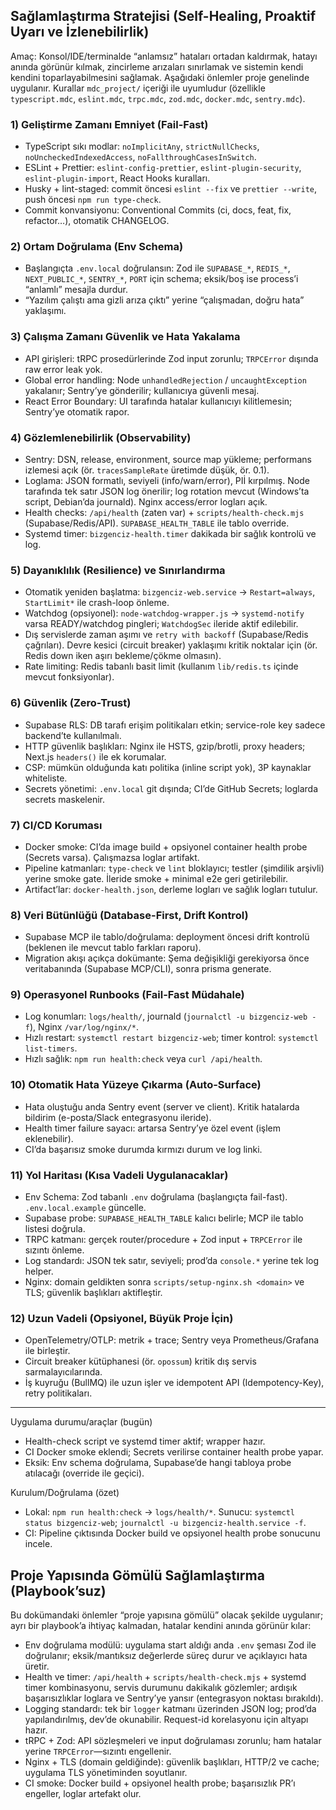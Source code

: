 ## Sağlamlaştırma Stratejisi (Self-Healing, Proaktif Uyarı ve İzlenebilirlik)

Amaç: Konsol/IDE/terminalde “anlamsız” hataları ortadan kaldırmak, hatayı anında görünür kılmak, zincirleme arızaları sınırlamak ve sistemin kendi kendini toparlayabilmesini sağlamak. Aşağıdaki önlemler proje genelinde uygulanır. Kurallar `mdc_project/` içeriği ile uyumludur (özellikle `typescript.mdc`, `eslint.mdc`, `trpc.mdc`, `zod.mdc`, `docker.mdc`, `sentry.mdc`).

### 1) Geliştirme Zamanı Emniyet (Fail-Fast)
- TypeScript sıkı modlar: `noImplicitAny`, `strictNullChecks`, `noUncheckedIndexedAccess`, `noFallthroughCasesInSwitch`.
- ESLint + Prettier: `eslint-config-prettier`, `eslint-plugin-security`, `eslint-plugin-import`, React Hooks kuralları.
- Husky + lint-staged: commit öncesi `eslint --fix` ve `prettier --write`, push öncesi `npm run type-check`.
- Commit konvansiyonu: Conventional Commits (ci, docs, feat, fix, refactor…), otomatik CHANGELOG.

### 2) Ortam Doğrulama (Env Schema)
- Başlangıçta `.env.local` doğrulansın: Zod ile `SUPABASE_*`, `REDIS_*`, `NEXT_PUBLIC_*`, `SENTRY_*`, `PORT` için schema; eksik/boş ise process’i “anlamlı” mesajla durdur.
- “Yazılım çalıştı ama gizli arıza çıktı” yerine “çalışmadan, doğru hata” yaklaşımı.

### 3) Çalışma Zamanı Güvenlik ve Hata Yakalama
- API girişleri: tRPC prosedürlerinde Zod input zorunlu; `TRPCError` dışında raw error leak yok.
- Global error handling: Node `unhandledRejection` / `uncaughtException` yakalanır; Sentry’ye gönderilir; kullanıcıya güvenli mesaj.
- React Error Boundary: UI tarafında hatalar kullanıcıyı kilitlemesin; Sentry’ye otomatik rapor.

### 4) Gözlemlenebilirlik (Observability)
- Sentry: DSN, release, environment, source map yükleme; performans izlemesi açık (ör. `tracesSampleRate` üretimde düşük, ör. 0.1).
- Loglama: JSON formatlı, seviyeli (info/warn/error), PIİ kırpılmış. Node tarafında tek satır JSON log önerilir; log rotation mevcut (Windows’ta script, Debian’da journald). Nginx access/error logları açık.
- Health checks: `/api/health` (zaten var) + `scripts/health-check.mjs` (Supabase/Redis/API). `SUPABASE_HEALTH_TABLE` ile tablo override.
- Systemd timer: `bizgenciz-health.timer` dakikada bir sağlık kontrolü ve log.

### 5) Dayanıklılık (Resilience) ve Sınırlandırma
- Otomatik yeniden başlatma: `bizgenciz-web.service` → `Restart=always`, `StartLimit*` ile crash-loop önleme.
- Watchdog (opsiyonel): `node-watchdog-wrapper.js` → `systemd-notify` varsa READY/watchdog pingleri; `WatchdogSec` ileride aktif edilebilir.
- Dış servislerde zaman aşımı ve `retry with backoff` (Supabase/Redis çağrıları). Devre kesici (circuit breaker) yaklaşımı kritik noktalar için (ör. Redis down iken aşırı bekleme/çökme olmasın).
- Rate limiting: Redis tabanlı basit limit (kullanım `lib/redis.ts` içinde mevcut fonksiyonlar).

### 6) Güvenlik (Zero-Trust)
- Supabase RLS: DB tarafı erişim politikaları etkin; service-role key sadece backend’te kullanılmalı.
- HTTP güvenlik başlıkları: Nginx ile HSTS, gzip/brotli, proxy headers; Next.js `headers()` ile ek korumalar.
- CSP: mümkün olduğunda katı politika (inline script yok), 3P kaynaklar whiteliste.
- Secrets yönetimi: `.env.local` git dışında; CI’de GitHub Secrets; loglarda secrets maskelenir.

### 7) CI/CD Koruması
- Docker smoke: CI’da image build + opsiyonel container health probe (Secrets varsa). Çalışmazsa loglar artifakt.
- Pipeline katmanları: `type-check` ve `lint` bloklayıcı; testler (şimdilik arşivli) yerine smoke gate. İleride smoke + minimal e2e geri getirilebilir.
- Artifact’lar: `docker-health.json`, derleme logları ve sağlık logları tutulur.

### 8) Veri Bütünlüğü (Database-First, Drift Kontrol)
- Supabase MCP ile tablo/doğrulama: deployment öncesi drift kontrolü (beklenen ile mevcut tablo farkları raporu).
- Migration akışı açıkça dokümante: Şema değişikliği gerekiyorsa önce veritabanında (Supabase MCP/CLI), sonra prisma generate.

### 9) Operasyonel Runbooks (Fail-Fast Müdahale)
- Log konumları: `logs/health/`, journald (`journalctl -u bizgenciz-web -f`), Nginx `/var/log/nginx/*`.
- Hızlı restart: `systemctl restart bizgenciz-web`; timer kontrol: `systemctl list-timers`.
- Hızlı sağlık: `npm run health:check` veya `curl /api/health`.

### 10) Otomatik Hata Yüzeye Çıkarma (Auto-Surface)
- Hata oluştuğu anda Sentry event (server ve client). Kritik hatalarda bildirim (e-posta/Slack entegrasyonu ileride).
- Health timer failure sayacı: artarsa Sentry’ye özel event (işlem eklenebilir).
- CI’da başarısız smoke durumda kırmızı durum ve log linki.

### 11) Yol Haritası (Kısa Vadeli Uygulanacaklar)
- Env Schema: Zod tabanlı `.env` doğrulama (başlangıçta fail-fast). `.env.local.example` güncelle.
- Supabase probe: `SUPABASE_HEALTH_TABLE` kalıcı belirle; MCP ile tablo listesi doğrula.
- TRPC katmanı: gerçek router/procedure + Zod input + `TRPCError` ile sızıntı önleme.
- Log standardı: JSON tek satır, seviyeli; prod’da `console.*` yerine tek log helper.
- Nginx: domain geldikten sonra `scripts/setup-nginx.sh <domain>` ve TLS; güvenlik başlıkları aktifleştir.

### 12) Uzun Vadeli (Opsiyonel, Büyük Proje İçin)
- OpenTelemetry/OTLP: metrik + trace; Sentry veya Prometheus/Grafana ile birleştir.
- Circuit breaker kütüphanesi (ör. `opossum`) kritik dış servis sarmalayıcılarında.
- İş kuyruğu (BullMQ) ile uzun işler ve idempotent API (Idempotency-Key), retry politikaları.

---

Uygulama durumu/araçlar (bugün)
- Health-check script ve systemd timer aktif; wrapper hazır.
- CI Docker smoke eklendi; Secrets verilirse container health probe yapar.
- Eksik: Env schema doğrulama, Supabase’de hangi tabloya probe atılacağı (override ile geçici).

Kurulum/Doğrulama (özet)
- Lokal: `npm run health:check` → `logs/health/*`. Sunucu: `systemctl status bizgenciz-web`; `journalctl -u bizgenciz-health.service -f`.
- CI: Pipeline çıktısında Docker build ve opsiyonel health probe sonucunu incele.

## Proje Yapısında Gömülü Sağlamlaştırma (Playbook’suz)

Bu dokümandaki önlemler “proje yapısına gömülü” olacak şekilde uygulanır; ayrı bir playbook’a ihtiyaç kalmadan, hatalar kendini anında görünür kılar:
- Env doğrulama modülü: uygulama start aldığı anda `.env` şeması Zod ile doğrulanır; eksik/mantıksız değerlerde süreç durur ve açıklayıcı hata üretir.
- Health ve timer: `/api/health` + `scripts/health-check.mjs` + systemd timer kombinasyonu, servis durumunu dakikalık gözlemler; ardışık başarısızlıklar loglara ve Sentry’ye yansır (entegrasyon noktası bırakıldı).
- Logging standardı: tek bir `logger` katmanı üzerinden JSON log; prod’da yapılandırılmış, dev’de okunabilir. Request-id korelasyonu için altyapı hazır.
- tRPC + Zod: API sözleşmeleri ve input doğrulaması zorunlu; ham hatalar yerine `TRPCError`—sızıntı engellenir.
- Nginx + TLS (domain geldiğinde): güvenlik başlıkları, HTTP/2 ve cache; uygulama TLS yönetiminden soyutlanır.
- CI smoke: Docker build + opsiyonel health probe; başarısızlık PR’ı engeller, loglar artefakt olur.

